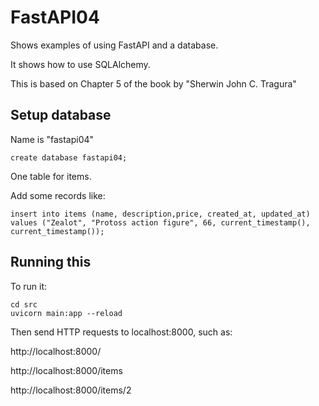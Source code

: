 # FastAPI04

Shows examples of using FastAPI and a database.

It shows how to use SQLAlchemy.

This is based on Chapter 5 of the book by "Sherwin John C. Tragura"

## Setup database

Name is "fastapi04"

```
create database fastapi04;
```

One table for items.

Add some records like:

```
insert into items (name, description,price, created_at, updated_at)
values ("Zealot", "Protoss action figure", 66, current_timestamp(), current_timestamp());
```

## Running this

To run it:

```
cd src
uvicorn main:app --reload
```

Then send HTTP requests to localhost:8000, such as:

http://localhost:8000/

http://localhost:8000/items

http://localhost:8000/items/2
